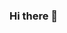 ### Hi there 👋

<!--
**Jason1Long/Jason1Long** is a ✨ _special_ ✨ repository because its `README.md` (this file) appears on your GitHub profile.

Here are some ideas to get you started:

- My name is Gong Xilong，I am a student majoring in communication engineering from Shanghai Second University of Technology,I want to learn more about coding on GitHub.
- 🌱 I’m currently learning knowledge of software development and communication engineering
- 👯 I’m looking to collaborate on learn more about programming
- 🤔 
- 💬 Ask me about ...
- 📫 How to reach me: ...
- 😄 Pronouns: ...
- ⚡ Fun fact: ...
-->
